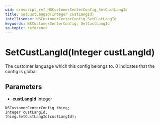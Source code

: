 ```yaml
---
uid: crmscript_ref_NSCustomerCenterConfig_SetCustLangId
title: SetCustLangId(Integer custLangId)
intellisense: NSCustomerCenterConfig.SetCustLangId
keywords: NSCustomerCenterConfig, GetCustLangId
so.topic: reference
---
```


# SetCustLangId(Integer custLangId)

The customer language which this config belongs to. 0 indicates that the config is global

## Parameters

* **custLangId** Integer

```crmscript
NSCustomerCenterConfig thing;
Integer custLangId;
thing.SetCustLangId(custLangId);
```

